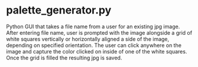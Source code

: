 # palette_generator.py
Python GUI that takes a file name from a user for an existing jpg image. After entering file name, user is prompted with the image alongside a grid of white squares vertically or horizontally aligned a side of the image, depending on specified orientation. The user can click anywhere on the image and capture the color clicked on inside of one of the white squares. 
Once the grid is filled the resulting jpg is saved.
